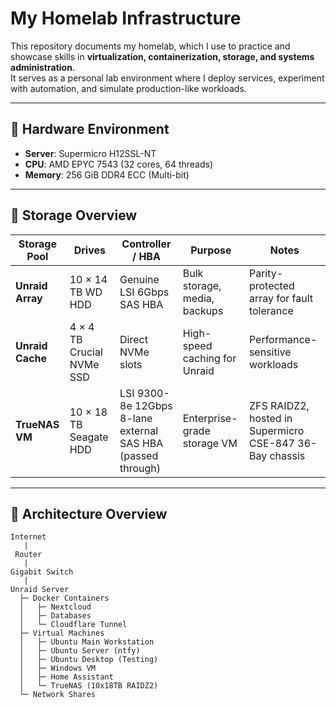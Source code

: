 # My Homelab Infrastructure

This repository documents my homelab, which I use to practice and showcase skills in **virtualization, containerization, storage, and systems administration**.  
It serves as a personal lab environment where I deploy services, experiment with automation, and simulate production-like workloads.

---

## 🔹 Hardware Environment

- **Server**: Supermicro H12SSL-NT  
- **CPU**: AMD EPYC 7543 (32 cores, 64 threads)  
- **Memory**: 256 GiB DDR4 ECC (Multi-bit)  

---

## 🔹 Storage Overview

| Storage Pool | Drives | Controller / HBA | Purpose | Notes |
|--------------|--------|-----------------|---------|-------|
| **Unraid Array** | 10 × 14 TB WD HDD | Genuine LSI 6Gbps SAS HBA | Bulk storage, media, backups | Parity-protected array for fault tolerance |
| **Unraid Cache** | 4 × 4 TB Crucial NVMe SSD | Direct NVMe slots | High-speed caching for Unraid | Performance-sensitive workloads |
| **TrueNAS VM** | 10 × 18 TB Seagate HDD | LSI 9300-8e 12Gbps 8-lane external SAS HBA (passed through) | Enterprise-grade storage VM | ZFS RAIDZ2, hosted in Supermicro CSE-847 36-Bay chassis |

---

## 🔹 Architecture Overview

```mermaid
Internet
   |
 Router
   |
Gigabit Switch
   |
Unraid Server
  ├─ Docker Containers
  │   ├─ Nextcloud
  │   ├─ Databases
  │   └─ Cloudflare Tunnel
  ├─ Virtual Machines
  │   ├─ Ubuntu Main Workstation
  │   ├─ Ubuntu Server (ntfy)
  │   ├─ Ubuntu Desktop (Testing)
  │   ├─ Windows VM
  │   ├─ Home Assistant
  │   └─ TrueNAS (10x18TB RAIDZ2)
  └─ Network Shares
